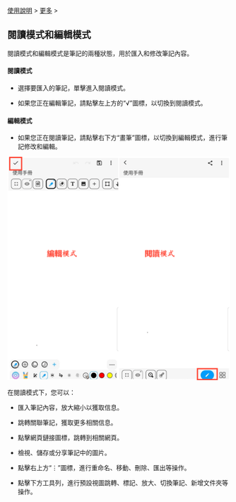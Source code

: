 [使用說明](/dragonnest/drawnote/manual/zh-tw) > [更多](/dragonnest/drawnote/manual/zh-tw/more) >

閱讀模式和編輯模式
---
閱讀模式和編輯模式是筆記的兩種狀態，用於匯入和修改筆記內容。

#### 閱讀模式
- 選擇要匯入的筆記，單擊進入閱讀模式。

- 如果您正在編輯筆記，請點擊左上方的“√”圖標，以切換到閱讀模式。

#### 編輯模式
- 如果您正在閱讀筆記，請點擊右下方“畫筆”圖標，以切換到編輯模式，進行筆記修改和編輯。

![](imgs/reading_mode_and_editing_mode.png)

在閱讀模式下，您可以：

- 匯入筆記內容，放大縮小以獲取信息。

- 跳轉關聯筆記，獲取更多相關信息。

- 點擊網頁鏈接圖標，跳轉到相關網頁。

- 檢視、儲存或分享筆記中的圖片。

- 點擊右上方“⋮”圖標，進行重命名、移動、刪除、匯出等操作。

- 點擊下方工具列，進行預設視圖跳轉、標記、放大、切換筆記、新增文件夾等操作。
